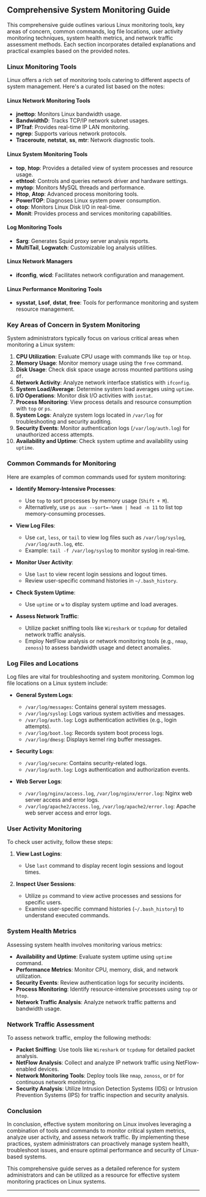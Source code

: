 ## Comprehensive System Monitoring Guide

This comprehensive guide outlines various Linux monitoring tools, key areas of concern, common commands, log file locations, user activity monitoring techniques, system health metrics, and network traffic assessment methods. Each section incorporates detailed explanations and practical examples based on the provided notes.

### Linux Monitoring Tools

Linux offers a rich set of monitoring tools catering to different aspects of system management. Here's a curated list based on the notes:

#### Linux Network Monitoring Tools

- **jnettop**: Monitors Linux bandwidth usage.
- **BandwidthD**: Tracks TCP/IP network subnet usages.
- **IPTraf**: Provides real-time IP LAN monitoring.
- **ngrep**: Supports various network protocols.
- **Traceroute**, **netstat**, **ss**, **mtr**: Network diagnostic tools.

#### Linux System Monitoring Tools

- **top**, **htop**: Provides a detailed view of system processes and resource usage.
- **ethtool**: Controls and queries network driver and hardware settings.
- **mytop**: Monitors MySQL threads and performance.
- **Htop**, **Atop**: Advanced process monitoring tools.
- **PowerTOP**: Diagnoses Linux system power consumption.
- **otop**: Monitors Linux Disk I/O in real-time.
- **Monit**: Provides process and services monitoring capabilities.

#### Log Monitoring Tools

- **Sarg**: Generates Squid proxy server analysis reports.
- **MultiTail**, **Logwatch**: Customizable log analysis utilities.

#### Linux Network Managers

- **ifconfig**, **wicd**: Facilitates network configuration and management.

#### Linux Performance Monitoring Tools

- **sysstat**, **Lsof**, **dstat**, **free**: Tools for performance monitoring and system resource management.

### Key Areas of Concern in System Monitoring

System administrators typically focus on various critical areas when monitoring a Linux system:

1. **CPU Utilization**: Evaluate CPU usage with commands like `top` or `htop`.
2. **Memory Usage**: Monitor memory usage using the `free` command.
3. **Disk Usage**: Check disk space usage across mounted partitions using `df`.
4. **Network Activity**: Analyze network interface statistics with `ifconfig`.
5. **System Load/Average**: Determine system load averages using `uptime`.
6. **I/O Operations**: Monitor disk I/O activities with `iostat`.
7. **Process Monitoring**: View process details and resource consumption with `top` or `ps`.
8. **System Logs**: Analyze system logs located in `/var/log` for troubleshooting and security auditing.
9. **Security Events**: Monitor authentication logs (`/var/log/auth.log`) for unauthorized access attempts.
10. **Availability and Uptime**: Check system uptime and availability using `uptime`.

### Common Commands for Monitoring

Here are examples of common commands used for system monitoring:

- **Identify Memory-Intensive Processes**:
  - Use `top` to sort processes by memory usage (`Shift + M`).
  - Alternatively, use `ps aux --sort=-%mem | head -n 11` to list top memory-consuming processes.

- **View Log Files**:
  - Use `cat`, `less`, or `tail` to view log files such as `/var/log/syslog`, `/var/log/auth.log`, etc.
  - Example: `tail -f /var/log/syslog` to monitor syslog in real-time.

- **Monitor User Activity**:
  - Use `last` to view recent login sessions and logout times.
  - Review user-specific command histories in `~/.bash_history`.

- **Check System Uptime**:
  - Use `uptime` or `w` to display system uptime and load averages.

- **Assess Network Traffic**:
  - Utilize packet sniffing tools like `Wireshark` or `tcpdump` for detailed network traffic analysis.
  - Employ NetFlow analysis or network monitoring tools (e.g., `nmap`, `zenoss`) to assess bandwidth usage and detect anomalies.

### Log Files and Locations

Log files are vital for troubleshooting and system monitoring. Common log file locations on a Linux system include:

- **General System Logs**:
  - `/var/log/messages`: Contains general system messages.
  - `/var/log/syslog`: Logs various system activities and messages.
  - `/var/log/auth.log`: Logs authentication activities (e.g., login attempts).
  - `/var/log/boot.log`: Records system boot process logs.
  - `/var/log/dmesg`: Displays kernel ring buffer messages.

- **Security Logs**:
  - `/var/log/secure`: Contains security-related logs.
  - `/var/log/auth.log`: Logs authentication and authorization events.

- **Web Server Logs**:
  - `/var/log/nginx/access.log`, `/var/log/nginx/error.log`: Nginx web server access and error logs.
  - `/var/log/apache2/access.log`, `/var/log/apache2/error.log`: Apache web server access and error logs.

### User Activity Monitoring

To check user activity, follow these steps:

1. **View Last Logins**:
   - Use `last` command to display recent login sessions and logout times.

2. **Inspect User Sessions**:
   - Utilize `ps` command to view active processes and sessions for specific users.
   - Examine user-specific command histories (`~/.bash_history`) to understand executed commands.

### System Health Metrics

Assessing system health involves monitoring various metrics:

- **Availability and Uptime**: Evaluate system uptime using `uptime` command.
- **Performance Metrics**: Monitor CPU, memory, disk, and network utilization.
- **Security Events**: Review authentication logs for security incidents.
- **Process Monitoring**: Identify resource-intensive processes using `top` or `htop`.
- **Network Traffic Analysis**: Analyze network traffic patterns and bandwidth usage.

### Network Traffic Assessment

To assess network traffic, employ the following methods:

- **Packet Sniffing**: Use tools like `Wireshark` or `tcpdump` for detailed packet analysis.
- **NetFlow Analysis**: Collect and analyze IP network traffic using NetFlow-enabled devices.
- **Network Monitoring Tools**: Deploy tools like `nmap`, `zenoss`, or `Df` for continuous network monitoring.
- **Security Analysis**: Utilize Intrusion Detection Systems (IDS) or Intrusion Prevention Systems (IPS) for traffic inspection and security analysis.

### Conclusion

In conclusion, effective system monitoring on Linux involves leveraging a combination of tools and commands to monitor critical system metrics, analyze user activity, and assess network traffic. By implementing these practices, system administrators can proactively manage system health, troubleshoot issues, and ensure optimal performance and security of Linux-based systems.

This comprehensive guide serves as a detailed reference for system administrators and can be utilized as a resource for effective system monitoring practices on Linux systems.

---

